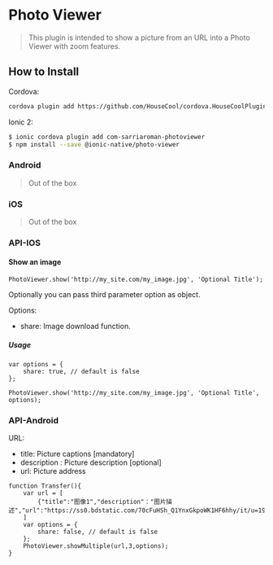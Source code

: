 # Photo Viewer  
> This plugin is intended to show a picture from an URL into a Photo Viewer with zoom features.

## How to Install

Cordova:
```bash
cordova plugin add https://github.com/HouseCool/cordova.HouseCoolPlugins.photoviewer.git
```

Ionic 2:
```bash
$ ionic cordova plugin add com-sarriaroman-photoviewer
$ npm install --save @ionic-native/photo-viewer
```

### Android
> Out of the box

### iOS
> Out of the box


### API-IOS

#### Show an image

```
PhotoViewer.show('http://my_site.com/my_image.jpg', 'Optional Title');
```

Optionally you can pass third parameter option as object.

Options:
* share: Image download function.

##### Usage

```
var options = {
    share: true, // default is false
};

PhotoViewer.show('http://my_site.com/my_image.jpg', 'Optional Title', options);
```
### API-Android

URL:
* title: Picture captions [mandatory]
* description : Picture description [optional]
* url: Picture address 

```
function Transfer(){
    var url = [
        {"title":"图像1","description"："图片描述","url":"https://ss0.bdstatic.com/70cFuHSh_Q1YnxGkpoWK1HF6hhy/it/u=1982513715,1507401127&fm=26&gp=0.jpg"},
    ]
    var options = {
        share: false, // default is false
    };
    PhotoViewer.showMultiple(url,3,options);
}
```


